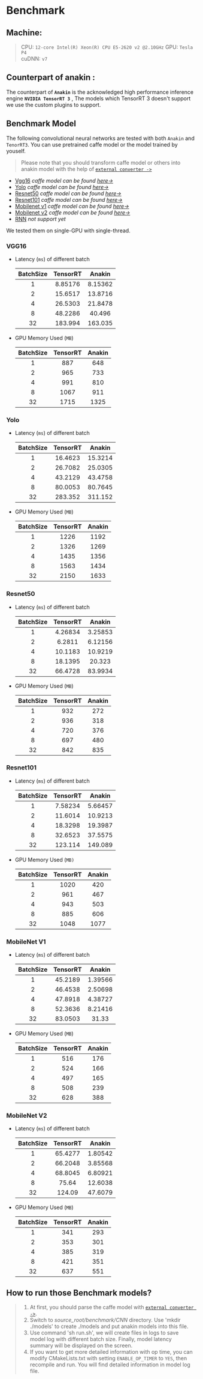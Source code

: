 # Benchmark

## Machine:

>  CPU: `12-core Intel(R) Xeon(R) CPU E5-2620 v2 @2.10GHz`
>  GPU: `Tesla P4`  
>  cuDNN: `v7`  


## Counterpart of anakin  :

The counterpart of **`Anakin`** is the acknowledged high performance inference engine **`NVIDIA TensorRT 3`** ,   The models which TensorRT 3 doesn't support we use the custom plugins  to support.  

## Benchmark Model  

The following convolutional neural networks are tested with both `Anakin` and `TenorRT3`.
 You can use pretrained caffe model or the model trained by youself.

> Please note that you should transform caffe model or others into anakin model with the help of [`external converter ->`](../docs/Manual/Converter_en.md)


- [Vgg16](#1)   *caffe model can be found [here->](https://gist.github.com/jimmie33/27c1c0a7736ba66c2395)*
- [Yolo](#2)  *caffe model can be found [here->](https://github.com/hojel/caffe-yolo-model)*
- [Resnet50](#3)  *caffe model can be found [here->](https://github.com/KaimingHe/deep-residual-networks#models)*
- [Resnet101](#4)  *caffe model can be found [here->](https://github.com/KaimingHe/deep-residual-networks#models)*
- [Mobilenet v1](#5)  *caffe model can be found [here->](https://github.com/shicai/MobileNet-Caffe)*
- [Mobilenet v2](#6)  *caffe model can be found [here->](https://github.com/shicai/MobileNet-Caffe)*
- [RNN](#7)  *not support yet*

We tested them on single-GPU with single-thread. 

### <span id = '1'>VGG16 </span>  

- Latency (`ms`) of different batch  

    BatchSize | TensorRT | Anakin
    :---: | :---: | :---: |
    1 | 8.85176 | 8.15362
    2 | 15.6517 | 13.8716
    4 | 26.5303 | 21.8478 
    8 | 48.2286 | 40.496 
    32 | 183.994 | 163.035 

- GPU Memory Used (`MB`)

    BatchSize | TensorRT | Anakin
    :---: | :---: | :---: | 
    1 | 887 | 648 
    2 | 965 | 733 
    4 | 991 | 810 
    8 | 1067 | 911 
    32 | 1715 | 1325 

    
### <span id = '2'>Yolo </span>  

- Latency (`ms`) of different batch  

    BatchSize | TensorRT | Anakin
    :---: | :---: | :---: | 
    1 | 16.4623| 15.3214
    2 | 26.7082| 25.0305 
    4 | 43.2129| 43.4758
    8 | 80.0053 | 80.7645
    32 | 283.352| 311.152

- GPU Memory Used (`MB`)


    BatchSize | TensorRT | Anakin
    :---: | :---: | :---: | 
    1 | 1226  | 1192 
    2 | 1326  | 1269 
    4 | 1435  | 1356 
    8 | 1563  | 1434 
    32 | 2150  | 1633 

### <span id = '3'> Resnet50 </span> 

- Latency (`ms`) of different batch  

    BatchSize | TensorRT | Anakin
    :---: | :---: | :---: | 
    1 | 4.26834   |  3.25853 
    2 |  6.2811  |  6.12156 
    4 | 10.1183  | 10.9219
    8 | 18.1395 |   20.323 
    32 | 66.4728 | 83.9934

- GPU Memory Used (`MB`)

    BatchSize | TensorRT | Anakin
    :---: | :---: | :---: | 
    1 | 932 | 272 
    2 | 936   | 318 
    4 | 720  | 376 
    8 | 697  | 480 
    32 |  842  | 835 

### <span id = '4'> Resnet101 </span> 

- Latency (`ms`) of different batch  

    BatchSize | TensorRT | Anakin
    :---: | :---: | :---: | 
    1 | 7.58234 | 5.66457  
    2 | 11.6014 | 10.9213
    4 | 18.3298 | 19.3987 
    8 | 32.6523 | 37.5575
    32 | 123.114 | 149.089

- GPU Memory Used (`MB)`

    BatchSize | TensorRT | Anakin
    :---: | :---: | :---: | 
    1 | 1020   | 420 
    2 | 961   | 467 
    4 | 943  | 503 
    8 | 885  | 606 
    32 | 1048  | 1077 

###  <span id = '5'> MobileNet V1 </span> 

- Latency (`ms`) of different batch  

    BatchSize | TensorRT | Anakin
    :---: | :---: | :---: | 
    1 | 45.2189  |  1.39566
    2 |  46.4538  |  2.50698
    4 | 47.8918  | 4.38727
    8 |  52.3636 |  8.21416
    32 | 83.0503 | 31.33

- GPU Memory Used (`MB`)

    BatchSize | TensorRT | Anakin
    :---: | :---: | :---: | 
    1 | 516   | 176 
    2 | 524    | 166 
    4 | 497  | 165 
    8 | 508  | 239 
    32 |  628  | 388 

###  <span id = '6'> MobileNet V2</span> 

- Latency (`ms`) of different batch  

    BatchSize | TensorRT | Anakin
    :---: | :---: | :---: | 
    1 | 65.4277 | 1.80542
    2 | 66.2048 | 3.85568
    4 | 68.8045 | 6.80921
    8 | 75.64 | 12.6038
    32 | 124.09 | 47.6079

- GPU Memory Used (`MB`)

    BatchSize | TensorRT | Anakin
    :---: | :---: | :---: | 
    1 | 341 | 293
    2 | 353 | 301
    4 | 385 | 319
    8 | 421 | 351
    32 | 637 | 551

## How to run those Benchmark models?

> 1. At first, you should parse the caffe model with [`external converter ->`](../docs/Manual/Converter_en.md).
> 2. Switch to *source_root/benchmark/CNN* directory. Use 'mkdir ./models' to create ./models and put anakin models into this file.
> 3. Use command 'sh run.sh', we will create files in logs to save model log with different batch size. Finally, model latency summary will be displayed on the screen.
> 4. If you want to get more detailed information with op time, you can modify CMakeLists.txt with setting `ENABLE_OP_TIMER` to `YES`, then recompile and run. You will find detailed information in  model log file.





